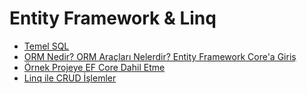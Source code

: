 # Entity Framework & Linq

- [Temel SQL](1-temel-sql/)
- [ORM Nedir? ORM Araçları Nelerdir? Entity Framework Core'a Giriş](2-orm-ve-ef-core/)
- [Örnek Projeye EF Core Dahil Etme](3-projeye-efcore-eklemek/)
- [Linq ile CRUD İşlemler](4-linq-ile-crud-islemler/)
